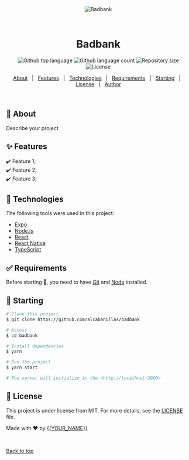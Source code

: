 <div align="center" id="top"> 
  <img src="./.github/app.gif" alt="Badbank" />

  &#xa0;

  <!-- <a href="https://badbank.netlify.app">Demo</a> -->
</div>

<h1 align="center">Badbank</h1>

<p align="center">
  <img alt="Github top language" src="https://img.shields.io/github/languages/top/alcabanillas/badbank?color=56BEB8">

  <img alt="Github language count" src="https://img.shields.io/github/languages/count/alcabanillas/badbank?color=56BEB8">

  <img alt="Repository size" src="https://img.shields.io/github/repo-size/alcabanillas/badbank?color=56BEB8">

  <img alt="License" src="https://img.shields.io/github/license/alcabanillas/badbank?color=56BEB8">

  <!-- <img alt="Github issues" src="https://img.shields.io/github/issues/alcabanillas/badbank?color=56BEB8" /> -->

  <!-- <img alt="Github forks" src="https://img.shields.io/github/forks/alcabanillas/badbank?color=56BEB8" /> -->

  <!-- <img alt="Github stars" src="https://img.shields.io/github/stars/alcabanillas/badbank?color=56BEB8" /> -->
</p>

<!-- Status -->

<!-- <h4 align="center"> 
	🚧  Badbank 🚀 Under construction...  🚧
</h4> 

<hr> -->

<p align="center">
  <a href="#dart-about">About</a> &#xa0; | &#xa0; 
  <a href="#sparkles-features">Features</a> &#xa0; | &#xa0;
  <a href="#rocket-technologies">Technologies</a> &#xa0; | &#xa0;
  <a href="#white_check_mark-requirements">Requirements</a> &#xa0; | &#xa0;
  <a href="#checkered_flag-starting">Starting</a> &#xa0; | &#xa0;
  <a href="#memo-license">License</a> &#xa0; | &#xa0;
  <a href="https://github.com/alcabanillas" target="_blank">Author</a>
</p>

<br>

## :dart: About ##

Describe your project

## :sparkles: Features ##

:heavy_check_mark: Feature 1;\
:heavy_check_mark: Feature 2;\
:heavy_check_mark: Feature 3;

## :rocket: Technologies ##

The following tools were used in this project:

- [Expo](https://expo.io/)
- [Node.js](https://nodejs.org/en/)
- [React](https://pt-br.reactjs.org/)
- [React Native](https://reactnative.dev/)
- [TypeScript](https://www.typescriptlang.org/)

## :white_check_mark: Requirements ##

Before starting :checkered_flag:, you need to have [Git](https://git-scm.com) and [Node](https://nodejs.org/en/) installed.

## :checkered_flag: Starting ##

```bash
# Clone this project
$ git clone https://github.com/alcabanillas/badbank

# Access
$ cd badbank

# Install dependencies
$ yarn

# Run the project
$ yarn start

# The server will initialize in the <http://localhost:3000>
```

## :memo: License ##

This project is under license from MIT. For more details, see the [LICENSE](LICENSE.md) file.


Made with :heart: by <a href="https://github.com/alcabanillas" target="_blank">{{YOUR_NAME}}</a>

&#xa0;

<a href="#top">Back to top</a>
